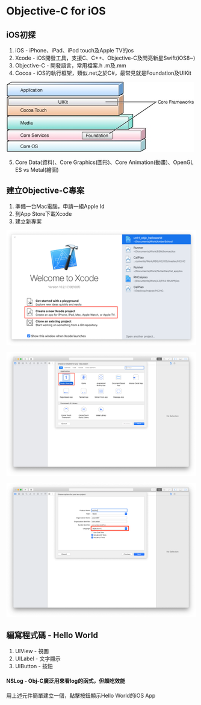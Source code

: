 # Objective-C for iOS
## iOS初探

1. iOS - iPhone、iPad、iPod touch及Apple TV的os
2. Xcode - iOS開發工具，支援C、C++、Objective-C及閃亮新星Swift(iOS8~)
3. Objective-C - 開發語言，常用檔案.h .m及.mm
4. Cocoa - iOS的執行框架，類似.net之於C#，最常見就是Foundation及UIKit

![Cocoa](https://github.com/Jasonlee071/AmberSchool/blob/master/cocoa.png)

5. Core Data(資料)、Core Graphics(圖形)、Core Animation(動畫)、OpenGL ES vs Metal(繪圖)

## 建立Objective-C專案
1. 準備一台Mac電腦，申請一組Apple Id
2. 到App Store下載Xcode
3. 建立新專案

![Create Proj](https://github.com/Jasonlee071/AmberSchool/blob/master/createProj.png)

![Choose Single View](https://github.com/Jasonlee071/AmberSchool/blob/master/chooseSingleView.png)

![Setting Proj](https://github.com/Jasonlee071/AmberSchool/blob/master/settingProj.png)

## 編寫程式碼 - Hello World
1. UIView - 視圖
2. UILabel - 文字顯示
3. UIButton - 按鈕

#### **NSLog** - Obj-C廣泛用來看log的函式，但頗吃效能

用上述元件簡單建立一個，點擊按鈕顯示Hello World的iOS App


